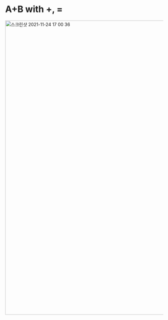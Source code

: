 # A+B with +, =

<img width="937" alt="스크린샷 2021-11-24 17 00 36" src="https://user-images.githubusercontent.com/80348069/143273037-1256e817-eac1-49e7-a12c-af130ea45986.png">
